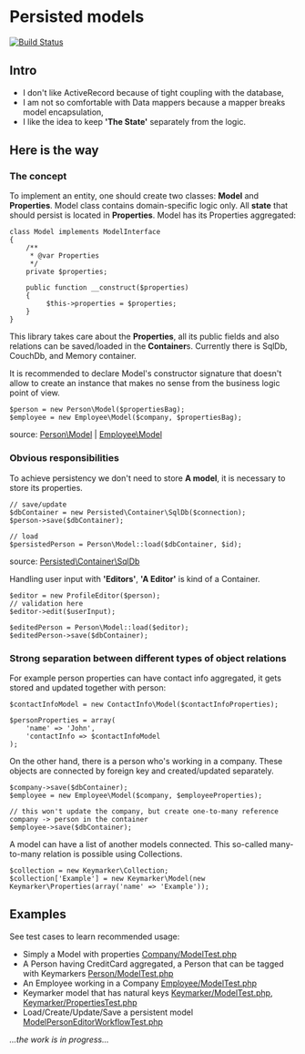 Persisted models
================

[![Build Status](https://travis-ci.org/Magomogo/persisted-models.png?branch=master)](https://travis-ci.org/Magomogo/persisted-models)

Intro
-----

- I don't like ActiveRecord because of tight coupling with the database,
- I am not so comfortable with Data mappers because a mapper breaks model encapsulation,
- I like the idea to keep **'The State'** separately from the logic.

Here is the way
---------------

### The concept

To implement an entity, one should create two classes: **Model** and **Properties**. Model class contains domain-specific
logic only. All **state** that should persist is located in **Properties**. Model has its Properties aggregated:

    class Model implements ModelInterface
    {
        /**
         * @var Properties
         */
        private $properties;

        public function __construct($properties)
        {
             $this->properties = $properties;
        }
    }

This library takes care about the **Properties**, all its public fields and also relations can be saved/loaded in
the **Container**s. Currently there is SqlDb, CouchDb, and Memory container.

It is recommended to declare Model's constructor signature that doesn't allow to create an
instance that makes no sense from the business logic point of view.

    $person = new Person\Model($propertiesBag);
    $employee = new Employee\Model($company, $propertiesBag);

source: [Person\Model](//github.com/Magomogo/persisted-models/blob/master/test/_classes/Magomogo/Persisted/Test/Person/Model.php "Person model")
 | [Employee\Model](//github.com/Magomogo/persisted-models/blob/master/test/_classes/Magomogo/Persisted/Test/Employee/Model.php "Employee model")

### Obvious responsibilities

To achieve persistency we don't need to store **A model**, it is necessary to store its properties.

    // save/update
    $dbContainer = new Persisted\Container\SqlDb($connection);
    $person->save($dbContainer);

    // load
    $persistedPerson = Person\Model::load($dbContainer, $id);

source: [Persisted\Container\SqlDb](//github.com/Magomogo/persisted-models/blob/master/lib/Magomogo/Persisted/Container/SqlDb.php "Database container")

Handling user input with **'Editors'**, **'A Editor'** is kind of a Container.

    $editor = new ProfileEditor($person);
    // validation here
    $editor->edit($userInput);

    $editedPerson = Person\Model::load($editor);
    $editedPerson->save($dbContainer);

### Strong separation between different types of object relations

For example person properties can have contact info aggregated, it gets stored and updated together with person:

    $contactInfoModel = new ContactInfo\Model($contactInfoProperties);

    $personProperties = array(
        'name' => 'John',
        'contactInfo => $contactInfoModel
    );

On the other hand, there is a person who's working in a company. These objects are connected by foreign key and
created/updated separately.

    $company->save($dbContainer);
    $employee = new Employee\Model($company, $employeeProperties);

    // this won't update the company, but create one-to-many reference company -> person in the container
    $employee->save($dbContainer);

A model can have a list of another models connected. This so-called many-to-many relation is possible using
Collections.

    $collection = new Keymarker\Collection;
    $collection['Example'] = new Keymarker\Model(new Keymarker\Properties(array('name' => 'Example'));

Examples
--------

See test cases to learn recommended usage:

- Simply a Model with properties [Company/ModelTest.php](//github.com/Magomogo/persisted-models/blob/master/test/Company/ModelTest.php)
- A Person having CreditCard aggregated, a Person that can be tagged with Keymarkers
 [Person/ModelTest.php](//github.com/Magomogo/persisted-models/blob/master/test/Person/ModelTest.php)
- An Employee working in a Company [Employee/ModelTest.php](//github.com/Magomogo/persisted-models/blob/master/test/Employee/ModelTest.php)
- Keymarker model that has natural keys
 [Keymarker/ModelTest.php](//github.com/Magomogo/persisted-models/blob/master/test/Keymarker/ModelTest.php),
 [Keymarker/PropertiesTest.php](//github.com/Magomogo/persisted-models/blob/master/test/Keymarker/PropertiesTest.php)
- Load/Create/Update/Save a persistent model [ModelPersonEditorWorkflowTest.php](//github.com/Magomogo/persisted-models/blob/master/test/ModelPersonEditorWorkflowTest.php)

*...the work is in progress...*
